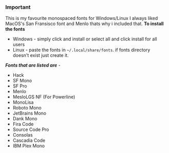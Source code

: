 ### Important
This is my favourite monospaced fonts for Windows/Linux
I always liked MacOS's San Fransisco font and Menlo thats why i included that.
**To install the fonts**
- Windows - simply click and install or select all and click install for all users
- Linux -  paste the fonts in `~/.local/share/fonts`. if fonts directory doesn't exist just create it.

***Fonts that are listed are*** -
- Hack
- SF Mono
- SF Pro
- Menlo
- MesloLGS NF (For Powerline)
- MonoLisa
- Roboto Mono
- JetBrains Mono
- Dank Mono
- Fira Code
- Source Code Pro
- Consolas
- Cascadia Code
- IBM Plex Mono


